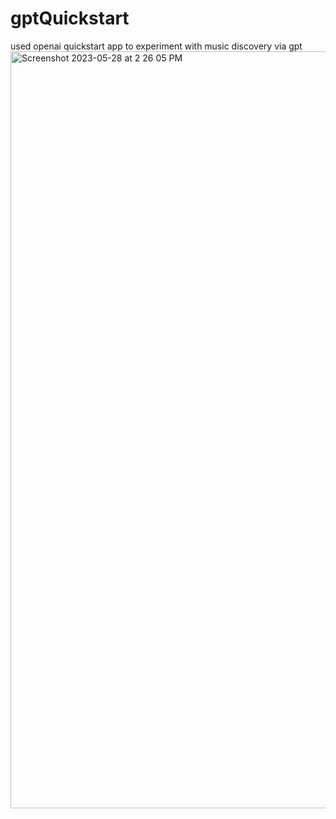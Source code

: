 # gptQuickstart

used openai quickstart app to experiment with music discovery via gpt
<img width="1211" alt="Screenshot 2023-05-28 at 2 26 05 PM" src="https://github.com/hashbrowne/gptQuickstart/assets/84395056/be4a2914-5f8b-4b83-83f1-eea6c4ef318d">
